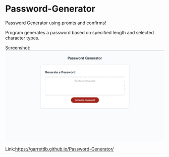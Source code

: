 # Password-Generator

Password Generator using promts and confirms!

Program generates a password based on specified length and selected character types.

Screenshot: 
<img src="./assets/images/Screen Shot 2021-09-13 at 11.16.52 AM.png">


Link:https://garrettlb.github.io/Password-Generator/
